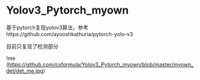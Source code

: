 # Yolov3_Pytorch_myown
基于pytorch复现yolov3算法，参考https://github.com/ayooshkathuria/pytorch-yolo-v3

目前只复现了检测部分

!me (https://github.com/csformula/Yolov3_Pytorch_myown/blob/master/myown_det/det_me.jpg)
